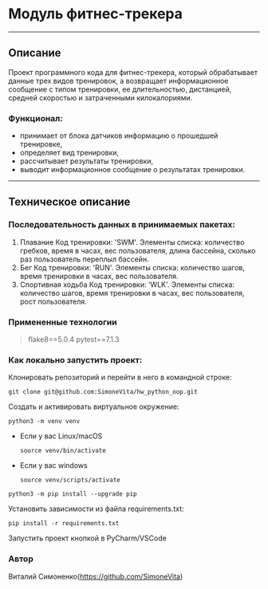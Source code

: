 # Модуль фитнес-трекера
_________________________________________________
## Описание
Проект программного кода для фитнес-трекера, который обрабатывает данные трех видов тренировок, а возвращает информационное сообщение с типом тренировки, ее длительностью, дистанцией, средней скоростью и затраченными килокалориями.

### Функционал:

- принимает от блока датчиков информацию о прошедшей тренировке,
- определяет вид тренировки,
- рассчитывает результаты тренировки,
- выводит информационное сообщение о результатах тренировки.
 
_____________________________________________________

## Техническое описание

### Последовательность данных в принимаемых пакетах:
1) Плавание
Код тренировки: 'SWM'.
Элементы списка: количество гребков, время в часах, вес пользователя, длина бассейна, сколько раз пользователь переплыл бассейн.
2) Бег
Код тренировки: 'RUN'.
Элементы списка: количество шагов, время тренировки в часах, вес пользователя.
3) Спортивная ходьба
Код тренировки: 'WLK'.
Элементы списка: количество шагов, время тренировки в часах, вес пользователя, рост пользователя.


### Примененные технологии
> flake8==5.0.4
> pytest==7.1.3

### Как локально запустить проект:
Клонировать репозиторий и перейти в него в командной строке:

```
git clone git@github.com:SimoneVita/hw_python_oop.git
```

Cоздать и активировать виртуальное окружение:

```
python3 -m venv venv
```

* Если у вас Linux/macOS

    ```
    source venv/bin/activate 
    ```

* Если у вас windows

    ```
    source venv/scripts/activate
    ```

```
python3 -m pip install --upgrade pip
```

Установить зависимости из файла requirements.txt:

```
pip install -r requirements.txt
```

Запустить проект кнопкой в PyCharm/VSCode


### Автор
Виталий Симоненко(https://github.com/SimoneVita)
